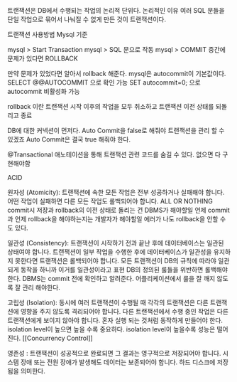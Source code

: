트랜잭션은 DB에서 수행되는 작업의 논리적 단위다.
논리적인 이유 여러 SQL 문들을 단일 작업으로 묶어서 나눠질 수 없게 만든 것이 트랜잭션이다.

트랜잭션 사용방법 Mysql 기준

mysql > Start Transaction
mysql > SQL 문으로 작동
mysql > COMMIT
중간에 문제가 있다면 ROLLBACK

만약 문제가 있었다면 알아서 rollback 해준다.
mysql은 autocommit이 기본값이다. SELECT @@AUTOCOMMIT 으로 확인 가능
SET autocommit=0; 으로 autocommit 비활성화 가능

rollback 이란 트랜잭션 시작 이후의 작업을 모두 취소하고 트랜잭션 이전 상태를 되돌리고 종료

DB에 대한 커넥션이 먼저다.
Auto Commit을 false로 해줘야 트랜잭션을 관리 할 수 있겠죠
Auto Commit은 결국 true 해줘야 한다.

@Transactional
애노테이션을 통해 트랜잭션 관련 코드를 숨길 수 있다.
없으면 다 구현해야함

ACID

원자성 (Atomicity): 트랜잭션에 속한 모든 작업은 전부 성공하거나 실패해야 합니다. 
어떤 작업이 실패하면 다른 모든 작업도 롤백되어야 합니다. ALL OR NOTHING
commit시 저장과 rollback의 이전 상태로 돌리는 건 DBMS가 해야할일
언제 commit과 언제 rollback을 해야하는지는 개발자가 해야할일
에러가 나도 rollback을 안할 수 도 있다.

일관성 (Consistency): 트랜잭션이 시작하기 전과 끝난 후에 데이터베이스는 일관된 상태여야 합니다. 트랜잭션이 일부 작업을 수행한 후에 데이터베이스가 일관성을 유지하지 못한다면 트랜잭션은 롤백되어야 합니다.
모든 트랜잭션이 DB의 규칙에 따라야 일관되게 동작을 하니까 이거를 일관성이라고 표현
DB의 정의된 룰들을 위반하면 롤백해야 한다. DBMS는 commit 전에 확인하고 알려준다.
어플리케이션에서 룰을 잘 깨지 않도록 잘 관리 해야한다.

고립성 (Isolation): 동시에 여러 트랜잭션이 수행될 때 각각의 트랜잭션은 다른 트랜잭션에 영향을 주지 않도록 격리되어야 합니다. 다른 트랜잭션에서 수행 중인 작업은 다른 트랜잭션에게 보이지 않아야 합니다.
혼자 실행 되는 것처럼 동작하게 만들어야 한다.
isolation level이 높으면 높을 수록 중요하다. isolation level이 높을수록 성능은 떨어진다.
[[Concurrency Control]]

영존성 : 트랜잭션이 성공적으로 완료되면 그 결과는 영구적으로 저장되어야 합니다. 시스템 장애 또는 전원 장애가 발생해도 데이터는 보존되어야 합니다.
하드 디스크에 저장됨을 의미한다.







